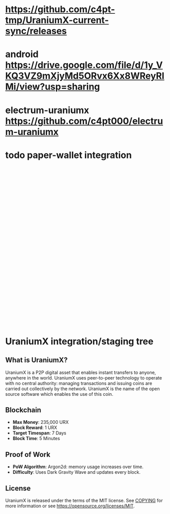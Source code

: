 

# https://github.com/c4pt-tmp/UraniumX-current-sync/releases

# android https://drive.google.com/file/d/1y_VKQ3VZ9mXjyMd5ORvx6Xx8WReyRIMi/view?usp=sharing
# electrum-uraniumx https://github.com/c4pt000/electrum-uraniumx


# todo paper-wallet integration
<br>
<br>
<br>
<br>
<br>
<br>
<br>
<br>
<br>
<br>
<br>
<br>
<br>
<br>
<br>
<br>
<br>
<br>
<br>
<br>
<br>
<br>
<br>
<br>
<br>
<br>
<br>
<br>
<br>


UraniumX integration/staging tree
==================================

What is UraniumX?
--------------------
UraniumX is a P2P digital asset that enables instant transfers to anyone, anywhere 
in the world.  UraniumX uses peer-to-peer technology to operate with no central 
authority: managing transactions and issuing coins are carried out collectively 
by the network. UraniumX is the name of the open source software which enables 
the use of this coin.

Blockchain
----------
- **Max Money**: 235,000 URX
- **Block Reward**: 1 URX
- **Target Timespan**: 7 Days
- **Block Time**: 5 Minutes

Proof of Work
-------------
- **PoW Algorithm**: Argon2d: memory usage increases over time.
- **Difficulty**: Uses Dark Gravity Wave and updates every block.

License
-------
UraniumX is released under the terms of the MIT license. See 
[COPYING](COPYING) for more information or see https://opensource.org/licenses/MIT.
